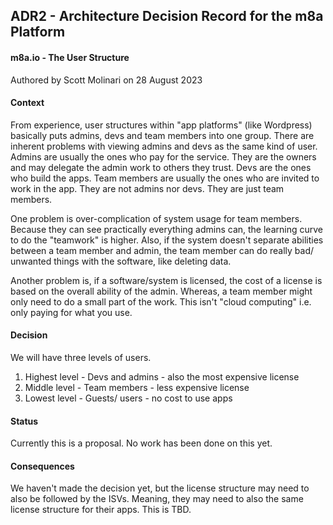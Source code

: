 ## ADR2 - Architecture Decision Record for the m8a Platform

#### **m8a.io - The User Structure**

Authored by Scott Molinari on 28 August 2023

#### Context

From experience, user structures within "app platforms" (like Wordpress) basically puts admins, devs and team members into one group. There are inherent problems with viewing admins and devs as the same kind of user. Admins are usually the ones who pay for the service. They are the owners and may delegate the admin work to others they trust. Devs are the ones who build the apps. Team members are usually the ones who are invited to work in the app. They are not admins nor devs. They are just team members.

One problem is over-complication of system usage for team members. Because they can see practically everything admins can, the learning curve to do the "teamwork" is higher. Also, if the system doesn't separate abilities between a team member and admin, the team member can do really bad/ unwanted things with the software, like deleting data.

Another problem is, if a software/system is licensed, the cost of a license is based on the overall ability of the admin. Whereas, a team member might only need to do a small part of the work. This isn't "cloud computing" i.e. only paying for what you use.   

#### Decision

We will have three levels of users. 

1. Highest level - Devs and admins - also the most expensive license
2. Middle level - Team members - less expensive license
3. Lowest level - Guests/ users - no cost to use apps

#### Status

Currently this is a proposal. No work has been done on this yet.

#### Consequences

We haven't made the decision yet, but the license structure may need to also be followed by the ISVs. Meaning, they may need to also the same license structure for their apps. This is TBD.
